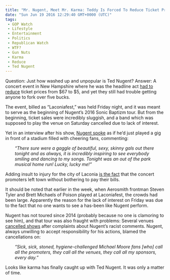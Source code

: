 ```yaml
---
title: "Mr. Nugent, Meet Mr. Karma: Teddy Is Forced To Reduce Ticket Prices From $67 To $5!"
date: "Sun Jun 19 2016 12:29:40 GMT+0000 (UTC)"
tags: 
 - GOP Watch
 - Lifestyle
 - Entertainment
 - Politics
 - Republican Watch
 - WTF?
 - Gun Nuts
 - Karma
 - Reduce
 - Ted Nugent
---
```

<p><!--OffDef--></p><p><!--Ads1--></p><p>Question: Just how washed up and unpopular is Ted Nugent? Answer: A concert event in New Hampshire where he was the headline act <a href="http://www.laconiadailysun.com/newsx/local-news/95694-laconia-ends-not-with-a-bang-but-a-whimper" onclick="__gaTracker(&apos;send&apos;, &apos;event&apos;, &apos;outbound-article&apos;, &apos;http://www.laconiadailysun.com/newsx/local-news/95694-laconia-ends-not-with-a-bang-but-a-whimper&apos;, &apos;had to reduce&apos;);" target="_blank">had to reduce</a> ticket prices from $67 to $5, and yet they still had trouble getting anyone to fork over five bucks.</p><p>The event, billed as &#x201C;Laconiafest,&#x201D; was held Friday night, and it was meant to serve as the beginning of Nugent&#x2019;s 2016&#xA0;Sonic Baptizm tour. But from the beginning, ticket sales were incredibly sluggish, and a band which was supposed to play the venue on Saturday cancelled due to lack of interest.</p><p>Yet in an interview after his show, <a href="http://www.laconiadailysun.com/newsx/local-news/95694-laconia-ends-not-with-a-bang-but-a-whimper" onclick="__gaTracker(&apos;send&apos;, &apos;event&apos;, &apos;outbound-article&apos;, &apos;http://www.laconiadailysun.com/newsx/local-news/95694-laconia-ends-not-with-a-bang-but-a-whimper&apos;, &apos;Nugent spoke&apos;);" target="_blank">Nugent spoke</a> as if he&#x2019;d just played a gig in front of a stadium filled with cheering fans, commenting:</p><p style="padding-left: 30px;"><em>&#x201C;There sure were a gaggle of beautiful, sexy, skinny gals out there tonight and as always, it is incredibly inspiring to see everybody smiling and dancing to my songs. Tonight was an out of the park musical home run! Lucky, lucky me!&#x201D;</em></p><p>Adding insult to injury for the city of Laconia <a href="http://www.laconiadailysun.com/newsx/local-news/95694-laconia-ends-not-with-a-bang-but-a-whimper" onclick="__gaTracker(&apos;send&apos;, &apos;event&apos;, &apos;outbound-article&apos;, &apos;http://www.laconiadailysun.com/newsx/local-news/95694-laconia-ends-not-with-a-bang-but-a-whimper&apos;, &apos;is the fact&apos;);" target="_blank">is the fact</a> that the concert promoters left town without bothering to pay their bills.</p><p>It should be noted that earlier in the week, when Aerosmith frontman Steven Tyler and Brett Michaels of Poison played at Laconiafest, the crowds had been large. Apparently the reason for the lack of interest on Friday was due to the fact that no one wants to see a has-been like Nugent perform.</p><p>Nugent has not toured since 2014 (probably because no one is clamoring to see him), and that tour was also fraught with problems: Several&#xA0;venues <a href="http://www.laconiadailysun.com/newsx/local-news/95694-laconia-ends-not-with-a-bang-but-a-whimper" onclick="__gaTracker(&apos;send&apos;, &apos;event&apos;, &apos;outbound-article&apos;, &apos;http://www.laconiadailysun.com/newsx/local-news/95694-laconia-ends-not-with-a-bang-but-a-whimper&apos;, &apos;cancelled shows&apos;);" target="_blank">cancelled shows</a> after&#xA0;complaints about Nugent&#x2019;s&#xA0;racist comments. Nugent, always unwilling to accept responsibility for his actions, blamed the cancellations on:</p><p style="padding-left: 30px;"><em>&#x201C;Sick, sick, stoned, hygiene-challenged Michael Moore fans [who] call all the promoters, they call all the venues, they call all my sponsors, every day.&#x201D;</em></p><p><!--Ads2--></p><p>Looks like karma has finally caught up with Ted Nugent. It was only a matter of time.</p>